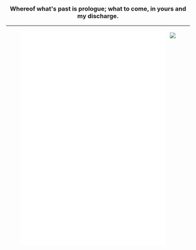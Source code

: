 <h3 align="center">Whereof what's past is prologue; what to come, in yours and my discharge.</h3>  

---

<div style="display: flex; gap: 10px; align-items: center; justify-content: center">
  <img src="/github-metrics.svg" alt="Metrics" width="400">
  <img src="https://c.tenor.com/3F5XmYhEARwAAAAd/chill-japan.gif" height="580">
</div>
